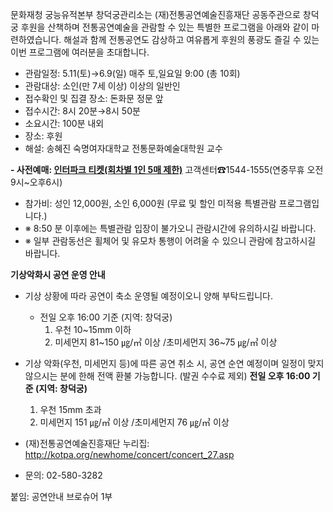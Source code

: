 문화재청 궁능유적본부 창덕궁관리소는 (재)전통공연예술진흥재단 공동주관으로 창덕궁 후원을 산책하며 전통공연예술을 관람할 수 있는 특별한 프로그램을 아래와 같이 마련하였습니다. 해설과 함께 전통공연도 감상하고 여유롭게 후원의 풍광도 즐길 수 있는 이번 프로그램에 여러분을 초대합니다.

- 관람일정: 5.11(토)→6.9(일) 매주 토,일요일 9:00 (총 10회)
- 관람대상: 소인(만 7세 이상) 이상의 일반인
- 접수확인 및 집결 장소: 돈화문 정문 앞
- 접수시간: 8시 20분→8시 50분
- 소요시간: 100분 내외
- 장소: 후원
- 해설: 송혜진 숙명여자대학교 전통문화예술대학원 교수

**- 사전예매: [인터파크 티켓(회차별 1인 5매 제한)](http://ticket.interpark.com/Ticket/Goods/GoodsInfo.asp?GoodsCode=19006644)**
고객센터☎1544-1555(연중무휴 오전9시~오후6시)
- 참가비: 성인 12,000원, 소인 6,000원 (무료 및 할인 미적용 특별관람 프로그램입니다.)
- ※ 8:50 분 이후에는 특별관람 입장이 불가오니 관람시간에 유의하시길 바랍니다.
- ※ 일부 관람동선은 휠체어 및 유모차 통행이 어려울 수 있으니 관람에 참고하시길 바랍니다.

**기상악화시 공연 운영 안내**
- 기상 상황에 따라 공연이 축소 운영될 예정이오니 양해 부탁드립니다.
  * 전일 오후 16:00 기준 (지역: 창덕궁)
    1) 우천 10~15mm 이하
    2) 미세먼지 81~150 ㎍/㎥ 이상 /초미세먼지 36~75 ㎍/㎥ 이상
- 기상 악화(우천, 미세먼지 등)에 따른 공연 취소 시, 공연 순연 예정이며 일정이 맞지 않으시는 분에 한해 전액 환불 가능합니다. (발권 수수료 제외)
  **전일 오후 16:00 기준 (지역: 창덕궁)**
    1) 우천 15mm 초과
    2) 미세먼지 151 ㎍/㎥ 이상 /초미세먼지 76 ㎍/㎥ 이상

- (재)전통공연예술진흥재단 누리집: <http://kotpa.org/newhome/concert/concert_27.asp>
- 문의: 02-580-3282

붙임: 공연안내 브로슈어 1부
